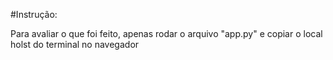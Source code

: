 #Instrução:

Para avaliar o que foi feito, apenas rodar o arquivo "app.py" e copiar o local holst do terminal no navegador
